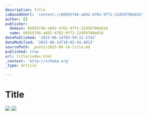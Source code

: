 ```yaml
---
description: Title
isBasedOnUrl: 'content://66955f46-a692-4702-9ff2-22d59790e02d'
author: []
publisher:
  domain: 66955f46-a692-4702-9ff2-22d59790e02d
  name: 66955f46-a692-4702-9ff2-22d59790e02d
datePublished: '2015-06-14T03:59:22.574Z'
dateModified: '2015-06-14T10:02:44.401Z'
sourcePath: _posts/2015-06-14-title.md
published: true
url: title/index.html
_context: 'http://schema.org'
_type: Article

---
```

# Title
![](https://the-grid-user-content.s3-us-west-2.amazonaws.com/ee6cd869-5ee4-4e67-b314-12999ba94720.jpg)
![](https://the-grid-user-content.s3-us-west-2.amazonaws.com/3d1a4ed6-680e-489b-b1e4-3b91fb4bbcd0.jpg)